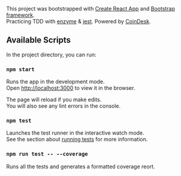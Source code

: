 This project was bootstrapped with [Create React App](https://github.com/facebook/create-react-app) and [Bootstrap framework](https://getbootstrap.com/docs/3.4/).  
Practicing TDD with [enzyme](https://airbnb.io/enzyme/docs/api/) & [jest](https://jestjs.io/docs/en/api).
Powered by [CoinDesk](https://www.coindesk.com).

## Available Scripts
In the project directory, you can run:

### `npm start`
Runs the app in the development mode.<br>
Open [http://localhost:3000](http://localhost:3000) to view it in the browser.

The page will reload if you make edits.<br>
You will also see any lint errors in the console.

### `npm test`
Launches the test runner in the interactive watch mode.<br>
See the section about [running tests](https://facebook.github.io/create-react-app/docs/running-tests) for more information.

### `npm run test -- --coverage`
Runs all the tests and generates a formatted coverage reort.



